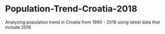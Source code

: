 # Population-Trend-Croatia-2018
Analyzing population trend in Croatia from 1990 - 2018 using latest data that include 2018

